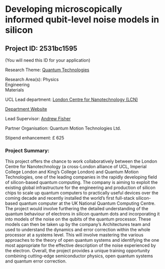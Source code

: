 # Developing microscopically informed qubit-level noise models in silicon

## Project ID: **2531bc1595**
(You will need this ID for your application)

Research Theme: [Quantum Technologies](../themes/quantum-technologies.md)

Research Area(s):
Physics<br />Engineering<br />Materials

UCL Lead department: [London Centre for Nanotechnology (LCN)](../departments/london-centre-for-nanotechnology.md)

[Department Website](https://www.london-nano.com)

Lead Supervisor: [Andrew Fisher](https://profiles.ucl.ac.uk/7809)

Partner Organisation: Quantum Motion Technologies Ltd.

Stipend enhancement: £ 625

### Project Summary:

This project offers the chance to work collaboratively between the London Centre for Nanotechnology (a cross-London alliance of UCL, Imperial College London and King’s College London) and Quantum Motion Technologies, one of the leading companies in the rapidly developing field of silicon-based quantum computing.  The company is aiming to exploit the existing global infrastructure for the engineering and production of silicon chips to scale up quantum computers to practically useful devices over the coming decade and recently installed the world’s first full-stack silicon-based quantum computer at the UK National Quantum Computing Centre.
The project would involve furthering the detailed understanding of the quantum behaviour of electrons in silicon quantum dots and incorporating it into models of the noise on the qubits of the quantum processor.  These models can then be taken up by the company’s Architectures team and used to understand the dynamics and error correction within the whole processor at a systems level.  This will involve mastering the various approaches to the theory of open quantum systems and identifying the one most appropriate for the effective description of the noise experienced by the electron.
Overall, the project provides a unique training opportunity combining cutting-edge semiconductor physics, open quantum systems and quantum error correction.
